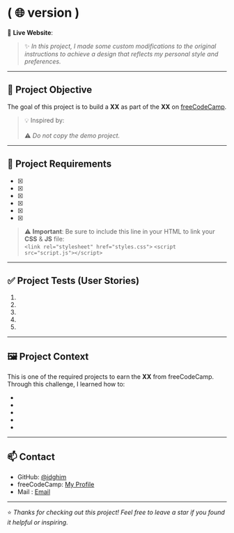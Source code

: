 #  ( 🌐 version ) 

🔗 **Live Website**: []()

> ✨ *In this project, I made some custom modifications to the original instructions to achieve a design that reflects my personal style and preferences.*

---
## 🎯 Project Objective

The goal of this project is to build a **XX** as part of the **XX** on [freeCodeCamp](https://www.freecodecamp.org/).

> 💡 Inspired by:  
[]()  
⚠️ *Do not copy the demo project.*

---

## 📌 Project Requirements

- [x]
- [x]
- [x]
- [x]
- [x]
- [x] 

> ⚠️ **Important**: Be sure to include this line in your HTML to link your **CSS** & **JS** file:  
> `<link rel="stylesheet" href="styles.css">`
> `<script src="script.js"></script>`

---

## ✅ Project Tests (User Stories)

1. 
2.
3.
4.
5.

---

## 🖼️ Project Context

This is one of the required projects to earn the **XX** from freeCodeCamp.  
Through this challenge, I learned how to:

-  
-
-
-
-

---

## 📫 Contact

- GitHub: [@idghim](https://github.com/idghim)  
- freeCodeCamp: [My Profile](https://www.freecodecamp.org/IchemD)
- Mail : [Email](ichemdghim@gmail.com)

---

⭐ *Thanks for checking out this project! Feel free to leave a star if you found it helpful or inspiring.*

